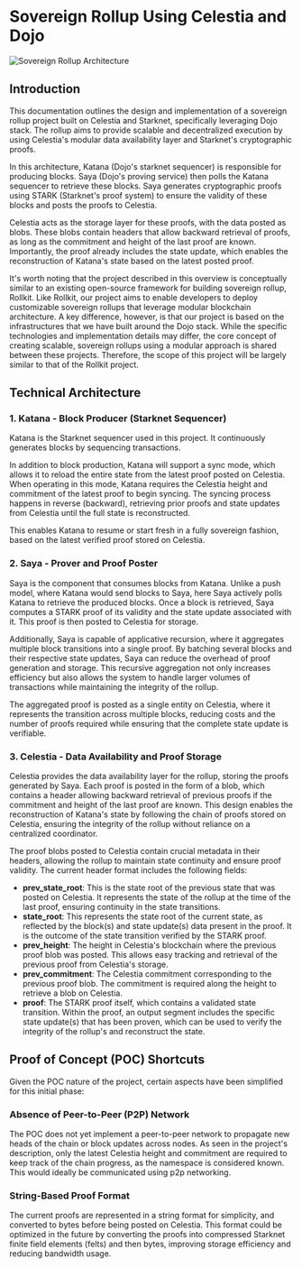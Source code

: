 # Sovereign Rollup Using Celestia and Dojo

![Sovereign Rollup Architecture](/celestia-architecture.png)

## Introduction

This documentation outlines the design and implementation of a sovereign rollup project built on Celestia and Starknet, specifically leveraging Dojo stack. The rollup aims to provide scalable and decentralized execution by using Celestia's modular data availability layer and Starknet's cryptographic proofs.

In this architecture, Katana (Dojo's starknet sequencer) is responsible for producing blocks. Saya (Dojo's proving service) then polls the Katana sequencer to retrieve these blocks. Saya generates cryptographic proofs using STARK (Starknet's proof system) to ensure the validity of these blocks and posts the proofs to Celestia.

Celestia acts as the storage layer for these proofs, with the data posted as blobs. These blobs contain headers that allow backward retrieval of proofs, as long as the commitment and height of the last proof are known. Importantly, the proof already includes the state update, which enables the reconstruction of Katana's state based on the latest posted proof.

It's worth noting that the project described in this overview is conceptually similar to an existing open-source framework for building sovereign rollup, Rollkit. Like Rollkit, our project aims to enable developers to deploy customizable sovereign rollups that leverage modular blockchain architecture. A key difference, however, is that our project is based on the infrastructures that we have built around the Dojo stack. While the specific technologies and implementation details may differ, the core concept of creating scalable, sovereign rollups using a modular approach is shared between these projects. Therefore, the scope of this project will be largely similar to that of the Rollkit project.

## Technical Architecture

### 1. Katana - Block Producer (Starknet Sequencer)

Katana is the Starknet sequencer used in this project. It continuously generates blocks by sequencing transactions.

In addition to block production, Katana will support a sync mode, which allows it to reload the entire state from the latest proof posted on Celestia. When operating in this mode, Katana requires the Celestia height and commitment of the latest proof to begin syncing. The syncing process happens in reverse (backward), retrieving prior proofs and state updates from Celestia until the full state is reconstructed.

This enables Katana to resume or start fresh in a fully sovereign fashion, based on the latest verified proof stored on Celestia.

### 2. Saya - Prover and Proof Poster

Saya is the component that consumes blocks from Katana. Unlike a push model, where Katana would send blocks to Saya, here Saya actively polls Katana to retrieve the produced blocks. Once a block is retrieved, Saya computes a STARK proof of its validity and the state update associated with it. This proof is then posted to Celestia for storage.

Additionally, Saya is capable of applicative recursion, where it aggregates multiple block transitions into a single proof. By batching several blocks and their respective state updates, Saya can reduce the overhead of proof generation and storage. This recursive aggregation not only increases efficiency but also allows the system to handle larger volumes of transactions while maintaining the integrity of the rollup.

The aggregated proof is posted as a single entity on Celestia, where it represents the transition across multiple blocks, reducing costs and the number of proofs required while ensuring that the complete state update is verifiable.

### 3. Celestia - Data Availability and Proof Storage

Celestia provides the data availability layer for the rollup, storing the proofs generated by Saya. Each proof is posted in the form of a blob, which contains a header allowing backward retrieval of previous proofs if the commitment and height of the last proof are known. This design enables the reconstruction of Katana's state by following the chain of proofs stored on Celestia, ensuring the integrity of the rollup without reliance on a centralized coordinator.

The proof blobs posted to Celestia contain crucial metadata in their headers, allowing the rollup to maintain state continuity and ensure proof validity. The current header format includes the following fields:

-   **prev_state_root**: This is the state root of the previous state that was posted on Celestia. It represents the state of the rollup at the time of the last proof, ensuring continuity in the state transitions.
-   **state_root**: This represents the state root of the current state, as reflected by the block(s) and state update(s) data present in the proof. It is the outcome of the state transition verified by the STARK proof.
-   **prev_height**: The height in Celestia's blockchain where the previous proof blob was posted. This allows easy tracking and retrieval of the previous proof from Celestia's storage.
-   **prev_commitment**: The Celestia commitment corresponding to the previous proof blob. The commitment is required along the height to retrieve a blob on Celestia.
-   **proof**: The STARK proof itself, which contains a validated state transition. Within the proof, an output segment includes the specific state update(s) that has been proven, which can be used to verify the integrity of the rollup's and reconstruct the state.

## Proof of Concept (POC) Shortcuts

Given the POC nature of the project, certain aspects have been simplified for this initial phase:

### Absence of Peer-to-Peer (P2P) Network

The POC does not yet implement a peer-to-peer network to propagate new heads of the chain or block updates across nodes. As seen in the project's description, only the latest Celestia height and commitment are required to keep track of the chain progress, as the namespace is considered known. This would ideally be communicated using p2p networking.

### String-Based Proof Format

The current proofs are represented in a string format for simplicity, and converted to bytes before being posted on Celestia. This format could be optimized in the future by converting the proofs into compressed Starknet finite field elements (felts) and then bytes, improving storage efficiency and reducing bandwidth usage.
